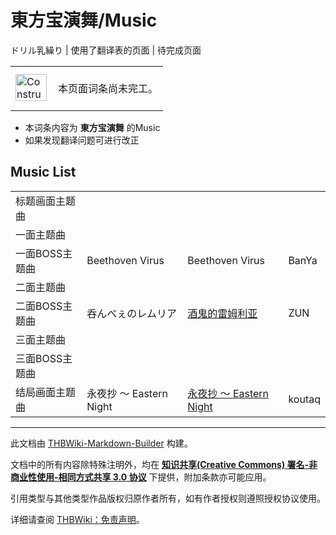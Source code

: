 # 東方宝演舞/Music

<!-- source html: G:\repos\THBWiki-Markdown-Builder\THBWikiMarkdown\Temp\main\2\2a\ns0%3A%E6%9D%B1%E6%96%B9%E5%AE%9D%E6%BC%94%E8%88%9E%2FMusic.html -->

ドリル乳繰り | 使用了翻译表的页面 | 待完成页面

  
  

  

<center>

<table>
<tbody><tr>
<td class="mbox-image"><div style="width: 52px;">
  <a href="./文件-ConstructionClock.png.md" class="image"><img alt="ConstructionClock.png" src="https://upload.thwiki.cc/thumb/f/f1/ConstructionClock.png/50px-ConstructionClock.png" decoding="async" loading="lazy" width="50" height="43" srcset="https://upload.thwiki.cc/thumb/f/f1/ConstructionClock.png/75px-ConstructionClock.png 1.5x, https://upload.thwiki.cc/thumb/f/f1/ConstructionClock.png/100px-ConstructionClock.png 2x" data-file-width="689" data-file-height="587"></a></div></td>
<td class="mbox-text" style=""><br>本页面词条尚未完工。<br><br></td>
</tr>
</tbody></table>


</center>
  
  

  

- 本词条内容为 **東方宝演舞** 的Music
- 如果发现翻译问题可进行改正


## Music List

<table><tbody><tr class="tt-header" id="Music_List-1" data-pos="&#91;&quot;Music List&quot;,1&#93;"><td id="标题画面主题曲" class="tt-category" lang="zh"><div class="poem">标题画面主题曲</div></td><td class="tt-titleja" lang="ja"><div class="poem"></div></td><td id="" class="tt-titlezh" lang="zh"><div class="poem"></div></td><td class="tt-composer" lang="zh"><div class="poem"></div></td></tr><tr class="tt-header" id="Music_List-2" data-pos="&#91;&quot;Music List&quot;,2&#93;"><td id="一面主题曲" class="tt-category" lang="zh"><div class="poem">一面主题曲</div></td><td class="tt-titleja" lang="ja"><div class="poem"></div></td><td id="" class="tt-titlezh" lang="zh"><div class="poem"></div></td><td class="tt-composer" lang="zh"><div class="poem"></div></td></tr><tr class="tt-header" id="Music_List-3" data-pos="&#91;&quot;Music List&quot;,3&#93;"><td id="一面BOSS主题曲" class="tt-category" lang="zh"><div class="poem">一面BOSS主题曲</div></td><td class="tt-titleja" lang="ja"><div class="poem">Beethoven Virus</div></td><td id="Beethoven_Virus" class="tt-titlezh" lang="zh"><div class="poem">Beethoven Virus</div></td><td class="tt-composer" lang="zh"><div class="poem">BanYa</div></td></tr><tr class="tt-header" id="Music_List-4" data-pos="&#91;&quot;Music List&quot;,4&#93;"><td id="二面主题曲" class="tt-category" lang="zh"><div class="poem">二面主题曲</div></td><td class="tt-titleja" lang="ja"><div class="poem"></div></td><td id="" class="tt-titlezh" lang="zh"><div class="poem"></div></td><td class="tt-composer" lang="zh"><div class="poem"></div></td></tr><tr class="tt-header" id="Music_List-5" data-pos="&#91;&quot;Music List&quot;,5&#93;"><td id="二面BOSS主题曲" class="tt-category" lang="zh"><div class="poem">二面BOSS主题曲</div></td><td class="tt-titleja" lang="ja"><div class="poem">呑んべぇのレムリア</div></td><td id="黄昏酒场音乐名101" class="tt-titlezh" lang="zh"><div class="poem"><a href="./酒鬼的雷姆利亚.md" title="酒鬼的雷姆利亚">酒鬼的雷姆利亚</a></div></td><td class="tt-composer" lang="zh"><div class="poem">ZUN</div></td></tr><tr class="tt-header" id="Music_List-6" data-pos="&#91;&quot;Music List&quot;,6&#93;"><td id="三面主题曲" class="tt-category" lang="zh"><div class="poem">三面主题曲</div></td><td class="tt-titleja" lang="ja"><div class="poem"></div></td><td id="" class="tt-titlezh" lang="zh"><div class="poem"></div></td><td class="tt-composer" lang="zh"><div class="poem"></div></td></tr><tr class="tt-header" id="Music_List-7" data-pos="&#91;&quot;Music List&quot;,7&#93;"><td id="三面BOSS主题曲" class="tt-category" lang="zh"><div class="poem">三面BOSS主题曲</div></td><td class="tt-titleja" lang="ja"><div class="poem"></div></td><td id="" class="tt-titlezh" lang="zh"><div class="poem"></div></td><td class="tt-composer" lang="zh"><div class="poem"></div></td></tr><tr class="tt-header" id="Music_List-8" data-pos="&#91;&quot;Music List&quot;,8&#93;"><td id="结局画面主题曲" class="tt-category" lang="zh"><div class="poem">结局画面主题曲</div></td><td class="tt-titleja" lang="ja"><div class="poem">永夜抄 ～ Eastern Night</div></td><td id="月射録_～_The_Moon-shooter#1永夜抄_～_Eastern_Night" class="tt-titlezh" lang="zh"><div class="poem"><a href="/%E6%9C%88%E5%B0%84%E9%8C%B2_%EF%BD%9E_The_Moon-shooter#1" title="月射録 ～ The Moon-shooter">永夜抄 ～ Eastern Night</a></div></td><td class="tt-composer" lang="zh"><div class="poem">koutaq</div></td></tr></tbody></table>


  
  

  





---

此文档由 [THBWiki-Markdown-Builder](https://github.com/Delsin-Yu/THBWiki-Markdown-Builder) 构建。

文档中的所有内容除特殊注明外，均在 [**知识共享(Creative Commons) 署名-非商业性使用-相同方式共享 3.0 协议**](https://creativecommons.org/licenses/by-sa/3.0/deed.zh-hans) 下提供，附加条款亦可能应用。

引用类型与其他类型作品版权归原作者所有，如有作者授权则遵照授权协议使用。

详细请查阅 [THBWiki：免责声明](https://thbwiki.cc/THBWiki:%E5%85%8D%E8%B4%A3%E5%A3%B0%E6%98%8E)。

